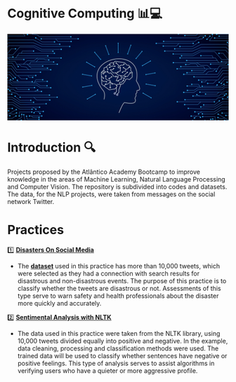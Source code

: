 # Cognitive Computing 📊💻

![alt text](https://github.com/EmersonVeras/CognitiveComputing/blob/main/banner.jpg)

# Introduction 🔍

Projects proposed by the Atlântico Academy Bootcamp to improve knowledge in the areas of Machine Learning, Natural Language Processing and Computer Vision. The repository is subdivided into codes and datasets. The data, for the NLP projects, were taken from messages on the social network Twitter.

# Practices

1️⃣ **[Disasters On Social Media](https://github.com/EmersonVeras/CognitiveComputing/tree/main/NLP/trailhead/codes/Disasters_On_Social_Media_NLP)**
- The **[dataset](https://github.com/EmersonVeras/CognitiveComputing/tree/main/NLP/trailhead/datasets)** used in this practice has more than 10,000 tweets, which were selected as they had a connection with search results for disastrous and non-disastrous events. The purpose of this practice is to classify whether the tweets are disastrous or not. Assessments of this type serve to warn safety and health professionals about the disaster more quickly and accurately.


2️⃣ **[Sentimental Analysis with NLTK](https://github.com/EmersonVeras/CognitiveComputing/tree/main/NLP/trailhead/codes/Sentiment_analysis_NLTK)**
- The data used in this practice were taken from the NLTK library, using 10,000 tweets divided equally into positive and negative. In the example, data cleaning, processing and classification methods were used. The trained data will be used to classify whether sentences have negative or positive feelings. This type of analysis serves to assist algorithms in verifying users who have a quieter or more aggressive profile.

